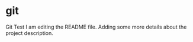 # git
Git Test
I am editing the README file. Adding some more details about the project description.
